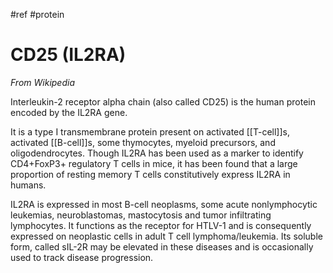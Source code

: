#ref #protein 

# CD25 (IL2RA)

_From Wikipedia_

Interleukin-2 receptor alpha chain (also called CD25) is the human protein encoded by the IL2RA gene.

It is a type I transmembrane protein present on activated [[T-cell]]s, activated [[B-cell]]s, some thymocytes, myeloid precursors, and oligodendrocytes. Though IL2RA has been used as a marker to identify CD4+FoxP3+ regulatory T cells in mice, it has been found that a large proportion of resting memory T cells constitutively express IL2RA in humans.

IL2RA is expressed in most B-cell neoplasms, some acute nonlymphocytic leukemias, neuroblastomas, mastocytosis and tumor infiltrating lymphocytes. It functions as the receptor for HTLV-1 and is consequently expressed on neoplastic cells in adult T cell lymphoma/leukemia. Its soluble form, called sIL-2R may be elevated in these diseases and is occasionally used to track disease progression.
